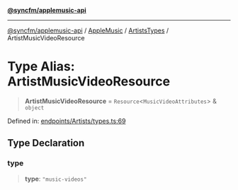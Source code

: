 [**@syncfm/applemusic-api**](../../../../../../README.md)

***

[@syncfm/applemusic-api](../../../../../../globals.md) / [AppleMusic](../../../README.md) / [ArtistsTypes](../README.md) / ArtistMusicVideoResource

# Type Alias: ArtistMusicVideoResource

> **ArtistMusicVideoResource** = `Resource`\<`MusicVideoAttributes`\> & `object`

Defined in: [endpoints/Artists/types.ts:69](https://github.com/sync-fm/applemusic-api/blob/9ff258d5e3837a0cb0f9914911c5614d92f344ed/src/endpoints/Artists/types.ts#L69)

## Type Declaration

### type

> **type**: `"music-videos"`
